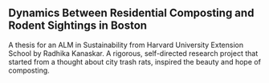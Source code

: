 ## Dynamics Between Residential Composting and Rodent Sightings in Boston
A thesis for an ALM in Sustainability from Harvard University Extension School by Radhika Kanaskar. A rigorous, self-directed research project that started from a thought about city trash rats, inspired the beauty and hope of composting.


